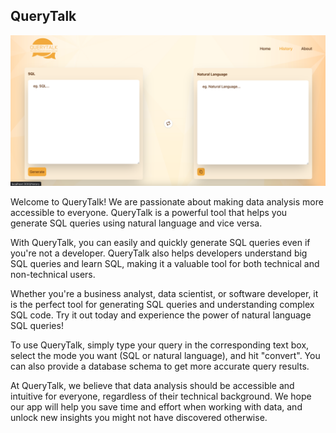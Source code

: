 ## QueryTalk

![alt text](https://github.com/shaunak24/query-talk/blob/main/docs/home_screen.png?raw=true)

Welcome to QueryTalk! We are passionate about making data analysis more accessible to everyone. QueryTalk is a powerful tool that helps you generate SQL queries using natural language and vice versa.

With QueryTalk, you can easily and quickly generate SQL queries even if you're not a developer. QueryTalk also helps developers understand big SQL queries and learn SQL, making it a valuable tool for both technical and non-technical users.

Whether you're a business analyst, data scientist, or software developer, it is the perfect tool for generating SQL queries and understanding complex SQL code. Try it out today and experience the power of natural language SQL queries!

To use QueryTalk, simply type your query in the corresponding text box, select the mode you want (SQL or natural language), and hit "convert". You can also provide a database schema to get more accurate query results.

At QueryTalk, we believe that data analysis should be accessible and intuitive for everyone, regardless of their technical background. We hope our app will help you save time and effort when working with data, and unlock new insights you might not have discovered otherwise.
